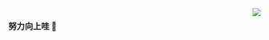 <img align="right" src="https://github-readme-stats.vercel.app/api?username=git-zjx&show_icons=true&icon_color=CE1D2D&text_color=718096&bg_color=ffffff&hide_title=true" />

### 努力向上哇 👋

<!--
**git-zjx/git-zjx** is a ✨ _special_ ✨ repository because its `README.md` (this file) appears on your GitHub profile.

Here are some ideas to get you started:

- 🔭 I’m currently working on ...
- 🌱 I’m currently learning ...
- 👯 I’m looking to collaborate on ...
- 🤔 I’m looking for help with ...
- 💬 Ask me about ...
- 📫 How to reach me: ...
- 😄 Pronouns: ...
- ⚡ Fun fact: ...
-->

